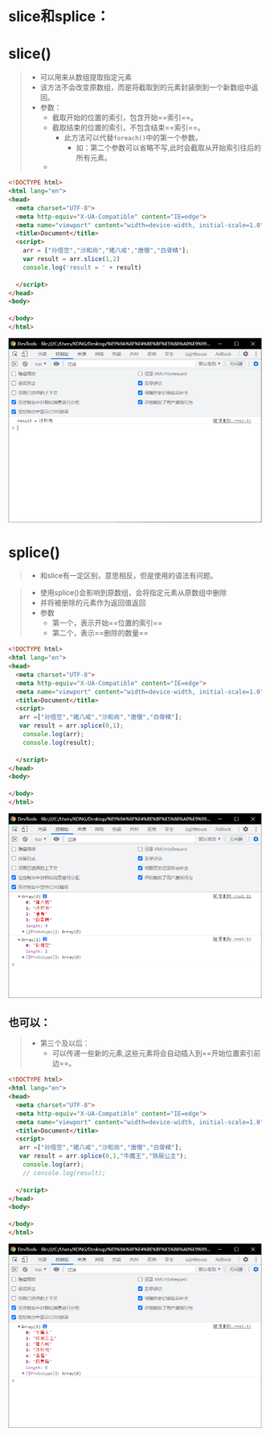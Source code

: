 # slice和splice：

# slice()

> - 可以用来从数组提取指定元素
> - 该方法不会改变原数组，而是将截取到的元素封装倒到一个新数组中返回。
> - 参数：
>   - 截取开始的位置的索引，包含开始==索引==。
>   - 截取结束的位置的索引，不包含结束==索引==。
>     - 此方法可以代替`foreach()`中的第一个参数。
>       - 如：第二个参数可以省略不写,此时会截取从开始索引往后的所有元素。
>   - 

```html
<!DOCTYPE html>
<html lang="en">
<head>
  <meta charset="UTF-8">
  <meta http-equiv="X-UA-Compatible" content="IE=edge">
  <meta name="viewport" content="width=device-width, initial-scale=1.0">
  <title>Document</title>
  <script>
    arr = ["孙悟空","沙和尚","猪八戒","唐僧","白骨精"];
    var result = arr.slice(1,2)
    console.log('result = ' + result)

  </script>
</head>
<body>
  
</body>
</html>
```

![image-20220114121545354](image-20220114121545354.png)

# splice()

> - 和slice有一定区别，意思相反，但是使用的语法有问题。

> -  使用splice()会影响到原数组，会将指定元素从原数组中删除
>   - 并将被册除的元素作为返回值返回
> - 参数
>   - 第一个，表示开始==位置的索引==
>   - 第二个，表示==删除的数量==

```html
<!DOCTYPE html>
<html lang="en">
<head>
  <meta charset="UTF-8">
  <meta http-equiv="X-UA-Compatible" content="IE=edge">
  <meta name="viewport" content="width=device-width, initial-scale=1.0">
  <title>Document</title>
  <script>
   arr =["孙悟空","猪八戒","沙和尚","唐僧","白骨精"];
   var result = arr.splice(0,1);
    console.log(arr);
    console.log(result);

  </script>
</head>
<body>
  
</body>
</html>
```

![image-20220114172741742](image-20220114172741742.png)

## 也可以：

> - 第三个及以后：
>   - 可以传递一些新的元素,这些元素将会自动插入到==开始位置索引前边==。

```html
<!DOCTYPE html>
<html lang="en">
<head>
  <meta charset="UTF-8">
  <meta http-equiv="X-UA-Compatible" content="IE=edge">
  <meta name="viewport" content="width=device-width, initial-scale=1.0">
  <title>Document</title>
  <script>
   arr =["孙悟空","猪八戒","沙和尚","唐僧","白骨精"];
   var result = arr.splice(0,1,"牛魔王","铁扇公主");
    console.log(arr);
    // console.log(result);

  </script>
</head>
<body>
  
</body>
</html>
```

![image-20220114172950277](image-20220114172950277.png)